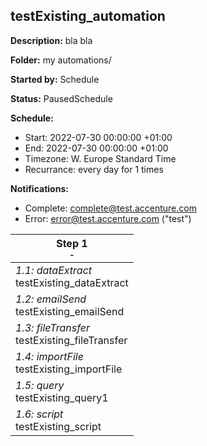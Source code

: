 ## testExisting_automation

**Description:** bla bla

**Folder:** my automations/

**Started by:** Schedule

**Status:** PausedSchedule

**Schedule:**

- Start: 2022-07-30 00:00:00 +01:00
- End: 2022-07-30 00:00:00 +01:00
- Timezone: W. Europe Standard Time
- Recurrance: every day for 1 times

**Notifications:**

- Complete: complete@test.accenture.com
- Error: error@test.accenture.com ("test")

| Step 1<br>_<small>-</small>_                     |
| ------------------------------------------------ |
| _1.1: dataExtract_<br>testExisting_dataExtract   |
| _1.2: emailSend_<br>testExisting_emailSend       |
| _1.3: fileTransfer_<br>testExisting_fileTransfer |
| _1.4: importFile_<br>testExisting_importFile     |
| _1.5: query_<br>testExisting_query1              |
| _1.6: script_<br>testExisting_script             |
